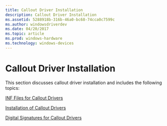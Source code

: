 ```yaml
---
title: Callout Driver Installation
description: Callout Driver Installation
ms.assetid: 5288918b-316b-46a0-bc68-74cca0c7599c
ms.author: windowsdriverdev
ms.date: 04/20/2017
ms.topic: article
ms.prod: windows-hardware
ms.technology: windows-devices
---
```


# Callout Driver Installation


This section discusses callout driver installation and includes the following topics:

[INF Files for Callout Drivers](inf-files-for-callout-drivers.md)

[Installation of Callout Drivers](installation-of-callout-drivers.md)

[Digital Signatures for Callout Drivers](digital-signatures-for-callout-drivers.md)

 

 





